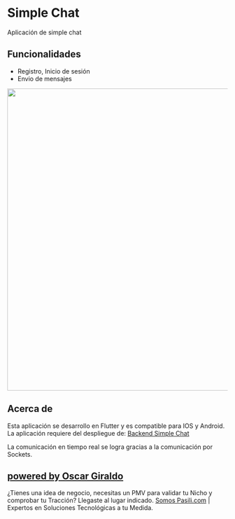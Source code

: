 # Simple Chat

Aplicación de simple chat

## Funcionalidades
- Registro, Inicio de sesión
- Envio de mensajes

<img src="https://firebasestorage.googleapis.com/v0/b/gvoscar-4686d.appspot.com/o/res%2FSimple-Chat.gif?alt=media&token=d44770e8-5db7-4ce8-965f-2bf988e2b8b5" width="540" height="690" />


## Acerca de

Esta aplicación se desarrollo en Flutter y es compatible para IOS y Android.
La aplicación requiere del despliegue de: [Backend Simple Chat](https://github.com/GV-Oscar/simple_chat_backend)

La comunicación en tiempo real se logra gracias a la comunicación por Sockets.

## [powered by Oscar Giraldo](https://www.linkedin.com/in/gvoscar20/)

¿Tienes una idea de negocio, necesitas un PMV para validar tu Nicho y comprobar tu Tracción? Llegaste al lugar indicado. [Somos Pasili.com](https://www.pasili.com/) | Expertos en Soluciones Tecnológicas a tu Medida.
